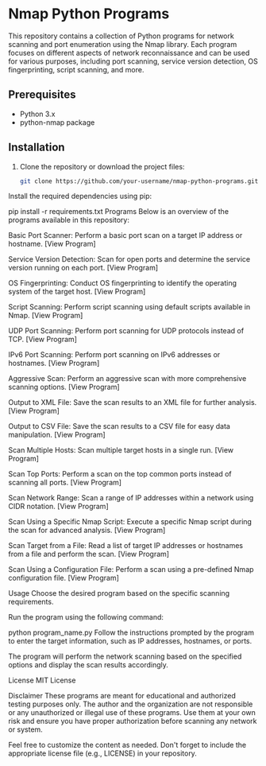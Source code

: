
# Nmap Python Programs

This repository contains a collection of Python programs for network scanning and port enumeration using the Nmap library. Each program focuses on different aspects of network reconnaissance and can be used for various purposes, including port scanning, service version detection, OS fingerprinting, script scanning, and more.

## Prerequisites

- Python 3.x
- python-nmap package

## Installation

1. Clone the repository or download the project files:

   ```bash
   git clone https://github.com/your-username/nmap-python-programs.git
Install the required dependencies using pip:


pip install -r requirements.txt
Programs
Below is an overview of the programs available in this repository:

Basic Port Scanner: Perform a basic port scan on a target IP address or hostname. [View Program]

Service Version Detection: Scan for open ports and determine the service version running on each port. [View Program]

OS Fingerprinting: Conduct OS fingerprinting to identify the operating system of the target host. [View Program]

Script Scanning: Perform script scanning using default scripts available in Nmap. [View Program]

UDP Port Scanning: Perform port scanning for UDP protocols instead of TCP. [View Program]

IPv6 Port Scanning: Perform port scanning on IPv6 addresses or hostnames. [View Program]

Aggressive Scan: Perform an aggressive scan with more comprehensive scanning options. [View Program]

Output to XML File: Save the scan results to an XML file for further analysis. [View Program]

Output to CSV File: Save the scan results to a CSV file for easy data manipulation. [View Program]

Scan Multiple Hosts: Scan multiple target hosts in a single run. [View Program]

Scan Top Ports: Perform a scan on the top common ports instead of scanning all ports. [View Program]

Scan Network Range: Scan a range of IP addresses within a network using CIDR notation. [View Program]

Scan Using a Specific Nmap Script: Execute a specific Nmap script during the scan for advanced analysis. [View Program]

Scan Target from a File: Read a list of target IP addresses or hostnames from a file and perform the scan. [View Program]

Scan Using a Configuration File: Perform a scan using a pre-defined Nmap configuration file. [View Program]

Usage
Choose the desired program based on the specific scanning requirements.

Run the program using the following command:


python program_name.py
Follow the instructions prompted by the program to enter the target information, such as IP addresses, hostnames, or ports.

The program will perform the network scanning based on the specified options and display the scan results accordingly.

License
MIT License

Disclaimer
These programs are meant for educational and authorized testing purposes only. The author and the organization are not responsible or any unauthorized or illegal use of these programs. Use them at your own risk and ensure you have proper authorization before scanning any network or system.



Feel free to customize the content as needed. Don't forget to include the appropriate license file (e.g., LICENSE) in your repository.
